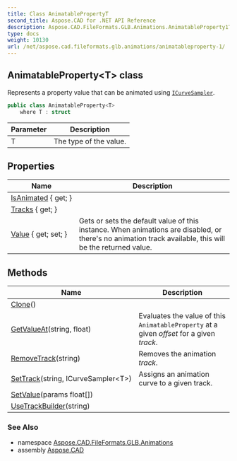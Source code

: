 ```yaml
---
title: Class AnimatablePropertyT
second_title: Aspose.CAD for .NET API Reference
description: Aspose.CAD.FileFormats.GLB.Animations.AnimatableProperty1T class. Represents a property value that can be animated using ICurveSampler
type: docs
weight: 10130
url: /net/aspose.cad.fileformats.glb.animations/animatableproperty-1/
---
```

## AnimatableProperty&lt;T&gt; class

Represents a property value that can be animated using [`ICurveSampler`](../icurvesampler-1/).

```csharp
public class AnimatableProperty<T>
    where T : struct
```

| Parameter | Description |
| --- | --- |
| T | The type of the value. |

## Properties

| Name | Description |
| --- | --- |
| [IsAnimated](../../aspose.cad.fileformats.glb.animations/animatableproperty-1/isanimated/) { get; } |  |
| [Tracks](../../aspose.cad.fileformats.glb.animations/animatableproperty-1/tracks/) { get; } |  |
| [Value](../../aspose.cad.fileformats.glb.animations/animatableproperty-1/value/) { get; set; } | Gets or sets the default value of this instance. When animations are disabled, or there's no animation track available, this will be the returned value. |

## Methods

| Name | Description |
| --- | --- |
| [Clone](../../aspose.cad.fileformats.glb.animations/animatableproperty-1/clone/)() |  |
| [GetValueAt](../../aspose.cad.fileformats.glb.animations/animatableproperty-1/getvalueat/)(string, float) | Evaluates the value of this `AnimatableProperty` at a given *offset* for a given *track*. |
| [RemoveTrack](../../aspose.cad.fileformats.glb.animations/animatableproperty-1/removetrack/)(string) | Removes the animation *track*. |
| [SetTrack](../../aspose.cad.fileformats.glb.animations/animatableproperty-1/settrack/)(string, ICurveSampler&lt;T&gt;) | Assigns an animation curve to a given track. |
| [SetValue](../../aspose.cad.fileformats.glb.animations/animatableproperty-1/setvalue/)(params float[]) |  |
| [UseTrackBuilder](../../aspose.cad.fileformats.glb.animations/animatableproperty-1/usetrackbuilder/)(string) |  |

### See Also

* namespace [Aspose.CAD.FileFormats.GLB.Animations](../../aspose.cad.fileformats.glb.animations/)
* assembly [Aspose.CAD](../../)


